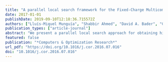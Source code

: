```yaml
---
title: "A parallel local search framework for the Fixed-Charge Multicommodity Network Flow problem"
date: 2017-01-01
publishDate: 2019-09-10T12:18:36.715572Z
authors: ["Lluís-Miquel Munguía", "Shabbir Ahmed", "David A. Bader", "George L. Nemhauser", "Vikas Goel", "Yufen Shao"]
publication_types: ["article-journal"]
abstract: "We present a parallel local search approach for obtaining high quality solutions to the Fixed Charge Multicommodity Network Flow problem (FCMNF). The approach proceeds by improving a given feasible solution by solving restricted instances of the problem where flows of certain commodities are fixed to those in the solution while the other commodities are locally optimized. We derive multiple independent local search neighborhoods from an arc-based mixed integer programming (MIP) formulation of the problem which are explored in parallel. Our scalable parallel implementation takes advantage of the hybrid memory architecture in modern platforms and the effectiveness of MIP solvers in solving small problems instances. Computational experiments on FCMNF instances from the literature demonstrate the competitiveness of our approach against state of the art MIP solvers and other heuristic methods."
featured: false
publication: "*Computers & Optimization Research*"
url_pdf: "https://doi.org/10.1016/j.cor.2016.07.016"
doi: "10.1016/j.cor.2016.07.016"
---
```


